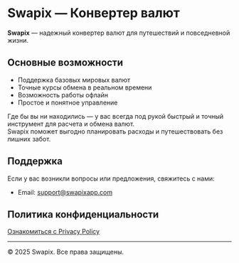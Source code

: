 # Swapix — Конвертер валют

**Swapix** — надежный конвертер валют для путешествий и повседневной жизни.  

## Основные возможности
- Поддержка базовых мировых валют  
- Точные курсы обмена в реальном времени  
- Возможность работы офлайн  
- Простое и понятное управление  

Где бы вы ни находились — у вас всегда под рукой быстрый и точный инструмент для расчета и обмена валют.  
Swapix поможет выгодно планировать расходы и путешествовать без лишних забот.  

## Поддержка
Если у вас возникли вопросы или предложения, свяжитесь с нами:  
- Email: support@swapixapp.com  

## Политика конфиденциальности
[Ознакомиться с Privacy Policy](https://github.com/smoke0030/Swapix-Support/blob/main/privacy)  

---

© 2025 Swapix. Все права защищены.
